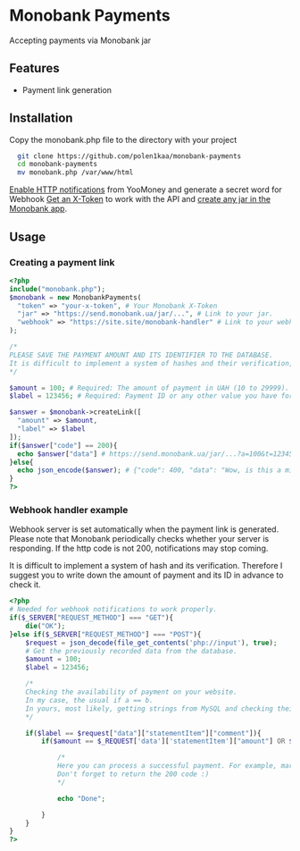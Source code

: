 
# Monobank Payments

Accepting payments via Monobank jar


## Features

- Payment link generation



## Installation

Copy the monobank.php file to the directory with your project

```bash
  git clone https://github.com/polen1kaa/monobank-payments
  cd monobank-payments
  mv monobank.php /var/www/html
```

[Enable HTTP notifications](https://yoomoney.ru/transfer/myservices/http-notification) from YooMoney and generate a secret word for Webhook
[Get an X-Token](https://api.monobank.ua/) to work with the API and [create any jar in the Monobank app](https://www.prostobank.ua/depozity/novosti/banka_ot_monobank).
## Usage

### Creating a payment link
```php
<?php
include("monobank.php");
$monobank = new MonobankPayments(
  "token" => "your-x-token", # Your Monobank X-Token
  "jar" => "https://send.monobank.ua/jar/...", # Link to your jar.
  "webhook" => "https://site.site/monobank-handler" # Link to your webhook handler
);

/*
PLEASE SAVE THE PAYMENT AMOUNT AND ITS IDENTIFIER TO THE DATABASE.
It is difficult to implement a system of hashes and their verification, so we will check notifications directly due to pre-recorded data.
*/

$amount = 100; # Required: The amount of payment in UAH (10 to 29999).
$label = 123456; # Required: Payment ID or any other value you have for recognizing a specific payment on your site

$answer = $monobank->createLink([
  "amount" => $amount,
  "label" => $label
]);
if($answer["code"] == 200){
  echo $answer["data"] # https://send.monobank.ua/jar/...?a=100&t=123456
}else{
  echo json_encode($answer); # {"code": 400, "data": "Wow, is this a mistake?"}
}
?>
```

### Webhook handler example
Webhook server is set automatically when the payment link is generated. Please note that Monobank periodically checks whether your server is responding. If the http code is not 200, notifications may stop coming.

It is difficult to implement a system of hash and its verification. Therefore I suggest you to write down the amount of payment and its ID in advance to check it.
```php
<?php
# Needed for webhook notifications to work properly.
if($_SERVER["REQUEST_METHOD"] === "GET"){
    die("OK");
}else if($_SERVER["REQUEST_METHOD"] === "POST"){
    $request = json_decode(file_get_contents('php://input'), true);
    # Get the previously recorded data from the database.
    $amount = 100;
    $label = 123456;

    /*
    Checking the availability of payment on your website.
    In my case, the usual if a == b.
    In yours, most likely, getting strings from MySQL and checking their count.
    */

    if($label == $request["data"]["statementItem"]["comment"]){
        if($amount == $_REQUEST['data']['statementItem']["amount"] OR $payment["data"] == $_REQUEST['data']['statementItem']["amount"]){

            /*
            Here you can process a successful payment. For example, mark the purchase as paid.
            Don't forget to return the 200 code :)
            */

            echo "Done";

        }
    }
}
?>
```
